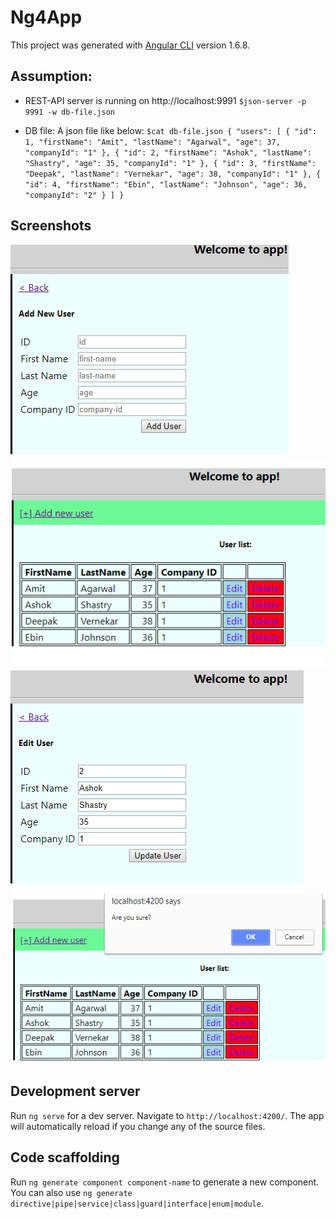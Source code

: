 # Ng4App

This project was generated with [Angular CLI](https://github.com/angular/angular-cli) version 1.6.8.

## Assumption:
* REST-API server is running on http://localhost:9991
`$json-server -p 9991 -w db-file.json`

* DB file: A json file like below:
`$cat db-file.json
{
  "users": [
    {
      "id": 1,
      "firstName": "Amit",
      "lastName": "Agarwal",
      "age": 37,
      "companyId": "1"
    },
    {
      "id": 2,
      "firstName": "Ashok",
      "lastName": "Shastry",
      "age": 35,
      "companyId": "1"
    },
  {
      "id": 3,
      "firstName": "Deepak",
      "lastName": "Vernekar",
      "age": 38,
      "companyId": "1"
    },
    {
      "id": 4,
      "firstName": "Ebin",
      "lastName": "Johnson",
      "age": 36,
      "companyId": "2"
    }
  ]
}
`

## Screenshots
![alt text](screenshots/ADD.PNG?raw=true "CREATE")
![alt text](screenshots/READ.PNG?raw=true "READ")
![alt text](screenshots/UPDATE.PNG?raw=true "UPDATE")
![alt text](screenshots/DELETE.PNG?raw=true "DELETE")

## Development server

Run `ng serve` for a dev server. Navigate to `http://localhost:4200/`. The app will automatically reload if you change any of the source files.

## Code scaffolding

Run `ng generate component component-name` to generate a new component. You can also use `ng generate directive|pipe|service|class|guard|interface|enum|module`.
